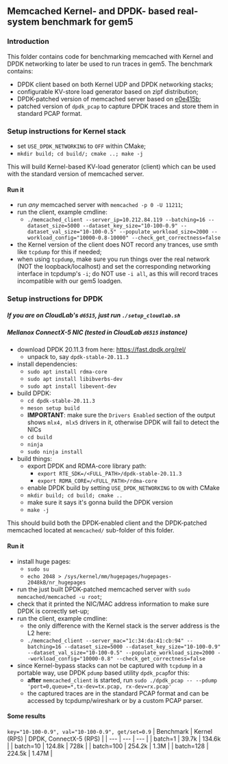 ## Memcached Kernel- and DPDK- based real-system benchmark for gem5

### Introduction

This folder contains code for benchmarking memcached with Kernel and DPDK networking to later be used to run traces in gem5. The benchmark contains:
- DPDK client based on both Kernel UDP and DPDK networking stacks;
- configurable KV-store load generator based on zipf distribution;
- DPDK-patched version of memcached server based on [e0e415b](https://github.com/memcached/memcached/commit/e0e415b7b2b43a6ddd01a9c3ad45fb46358d526b);
- patched version of `dpdk_pcap` to capture DPDK traces and store them in standard PCAP format.

### Setup instructions for Kernel stack

* set `USE_DPDK_NETWORKING` to `OFF` within CMake;
* `mkdir build; cd build/; cmake ..; make -j`

This will build Kernel-based KV-load generator (client) which can be used with the standard version of memcached server.

#### Run it
* run *any* memcached server with `memcached -p 0 -U 11211`;
* run the client, example cmdline:
    * `./memcached_client --server_ip=10.212.84.119 --batching=16 --dataset_size=5000 --dataset_key_size="10-100-0.9" --dataset_val_size="10-100-0.5" --populate_workload_size=2000 --workload_config="10000-0.8-10000" --check_get_correctness=false`
* the Kernel version of the client does NOT record any trances, use smth like `tcpdump` for this if needed;
* when using `tcpdump`, make sure you run things over the real network (NOT the loopback/localhost) and set the corresponding networking interface in tcpdump's `-i`; do NOT use `-i all`, as this will record traces incompatible with our gem5 loadgen. 


### Setup instructions for DPDK
##### If you are on CloudLab's `d6515`, just run `./setup_cloudlab.sh`

##### Mellanox ConnectX-5 NIC (tested in CloudLab `d6515` instance)
* download DPDK 20.11.3 from here: https://fast.dpdk.org/rel/
    * unpack to, say `dpdk-stable-20.11.3`
* install dependencies:
    * `sudo apt install rdma-core`
    * `sudo apt install libibverbs-dev`
    * `sudo apt install libevent-dev`
* build DPDK:
    * `cd dpdk-stable-20.11.3`
    * `meson setup build`
    * **IMPORTANT**: make sure the `Drivers Enabled` section of the output shows `mlx4, mlx5` drivers in it, otherwise DPDK will fail to detect the NICs
    * `cd build`
    * `ninja`
    * `sudo ninja install`
* build things:
    * export DPDK and RDMA-core library path:
        * `export RTE_SDK=/<FULL_PATH>/dpdk-stable-20.11.3`
        * `export RDMA_CORE=/<FULL_PATH>/rdma-core`
    * enable DPDK build by setting `USE_DPDK_NETWORKING` to `ON` with CMake
    * `mkdir build; cd build; cmake ..`
    * make sure it says it's gonna build the DPDK version
    * `make -j`

This should build both the DPDK-enabled client and the DPDK-patched memcached located at `memcached/` sub-folder of this folder.

#### Run it
* install huge pages:
    * `sudo su`
    * `echo 2048 > /sys/kernel/mm/hugepages/hugepages-2048kB/nr_hugepages`
* run the just built DPDK-patched memcached server with `sudo memcached/memcached -u root`;
* check that it printed the NIC/MAC address information to make sure DPDK is correctly set-up;
* run the client, example cmdline:
    * the only difference with the Kernel stack is the server address is the L2 here:
    * `./memcached_client --server_mac="1c:34:da:41:cb:94" --batching=16 --dataset_size=5000 --dataset_key_size="10-100-0.9" --dataset_val_size="10-100-0.5" --populate_workload_size=2000 --workload_config="10000-0.8" --check_get_correctness=false`
* since Kernel-bypass stacks can not be captured with `tcpdump` in a portable way, use DPDK `pdump` based utility `dpdk_pcap`for this:
    * **after** `memcached_client` is started, run `sudo ./dpdk_pcap -- --pdump 'port=0,queue=*,tx-dev=tx.pcap, rx-dev=rx.pcap'`
    * the captured traces are in the standard PCAP format and can be accessed by tcpdump/wireshark or by a custom PCAP parser.


#### Some results
`key="10-100-0.9", val="10-100-0.9", get/set=0.9`
| Benchmark | Kernel (RPS) | DPDK, ConnectX-5 (RPS) |
| --- | --- | --- |
| batch=1 | 39.7k | 134.6k |
| batch=10 | 124.8k  | 728k |
| batch=100 | 254.2k  | 1.3M |
| batch=128 | 224.5k  | 1.47M |
